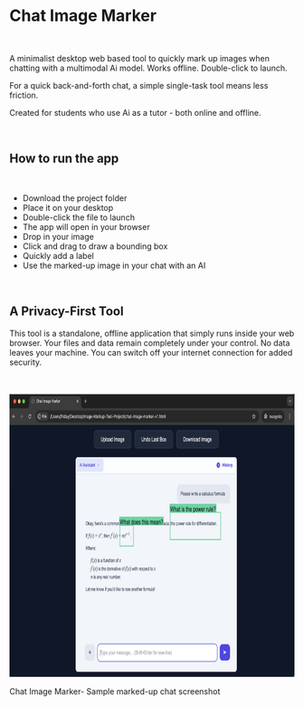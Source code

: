 # Chat Image Marker

<br>

A minimalist desktop web based tool to quickly mark up images when chatting with a multimodal Ai model. Works offline. Double-click to launch. 

For a quick back-and-forth chat, a simple single-task tool means less friction.

Created for students who use Ai as a tutor - both online and offline. 

<br>

## How to run the app

<br>

- Download the project folder
- Place it on your desktop
- Double-click the file to launch
- The app will open in your browser
- Drop in your image
- Click and drag to draw a bounding box
- Quickly add a label
- Use the marked-up image in your chat with an AI



<br>

## A Privacy-First Tool

This tool is a standalone, offline application that simply runs inside your web browser. Your files and data remain completely under your control. No data leaves your machine. You can switch off your internet connection for added security.

<br>
<br>

<img src="images/image1.png" alt="Ollama desktop app settings" height="500">
<p>Chat Image Marker- Sample marked-up chat screenshot</p>

<br>

